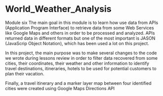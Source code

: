 # World_Weather_Analysis
Module six
The main goal in this module is to learn how use data from APIs (Application Program Interface) to retrieve data from some Web Services like Google Maps and others in order to be processed and analyzed. APIs returned data in different formats but one of the most important is JASON (JavaScrip Object Notation), which has been used a lot on this project.

In this project, the main purpose was to make several changes to the code we wrote during lessons review in order to filter data recovered from some cities, their coordinates, their weather and other information to identify travel destinations, itineraries, hotels to be used for potential customers to plan their vacation.

Finally, a travel itinerary and a marker layer map between four identified cities were created using Google Maps Directions API
